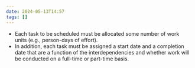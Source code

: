 ```yaml
---
date: 2024-05-13T14:57
tags: []
---
```

- Each task to be scheduled must be allocated some number of work units (e.g., person-days of effort).
- In addition, each task must be assigned a start date and a completion date that are a function of the interdependencies and whether work will be conducted on a full-time or part-time basis. 